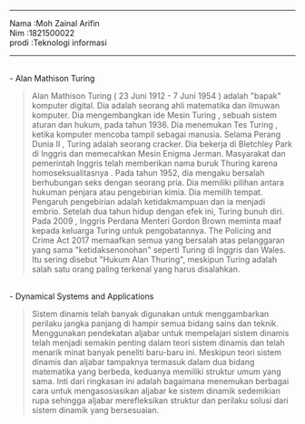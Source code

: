 <hr><td>Nama    :Moh Zainal Arifin</td>
<br>Nim :1821500022</br>
<td>prodi :Teknologi informasi</td>
</hr>

<hr>
<br>-   Alan Mathison Turing</br>

>Alan Mathison Turing ( 23 Juni 1912 - 7 Juni 1954 ) adalah "bapak" komputer digital. Dia adalah seorang ahli matematika dan ilmuwan komputer. Dia mengembangkan ide Mesin Turing , sebuah sistem aturan dan hukum, pada tahun 1936. Dia menemukan Tes Turing , ketika komputer mencoba tampil sebagai manusia. Selama Perang Dunia II , Turing adalah seorang cracker. Dia bekerja di Bletchley Park di Inggris dan memecahkan Mesin Enigma Jerman. Masyarakat dan pemerintah Inggris telah memberikan nama buruk Thuring karena homoseksualitasnya . Pada tahun 1952, dia mengaku bersalah berhubungan seks dengan seorang pria. Dia memiliki pilihan antara hukuman penjara atau pengebirian kimia. Dia memilih tempat. Pengaruh pengebirian adalah ketidakmampuan dan ia menjadi embrio. Setelah dua tahun hidup dengan efek ini, Turing bunuh diri. Pada 2009 , Inggris Perdana Menteri Gordon Brown meminta maaf kepada keluarga Turing untuk pengobatannya. The Policing and Crime Act 2017 memaafkan semua yang bersalah atas pelanggaran yang sama "ketidaksenonohan" seperti Turing di Inggris dan Wales. Itu sering disebut "Hukum Alan Thuring", meskipun Turing adalah salah satu orang paling terkenal yang harus disalahkan.

<br>-   Dynamical Systems and Applications</br>

>Sistem dinamis telah banyak digunakan untuk menggambarkan perilaku jangka panjang di hampir semua bidang sains dan teknik. Menggunakan pendekatan aljabar untuk mempelajari sistem dinamis telah menjadi semakin penting dalam teori sistem dinamis dan telah menarik minat banyak peneliti baru-baru ini. Meskipun teori sistem dinamis dan aljabar tampaknya termasuk dalam dua bidang matematika yang berbeda, keduanya memiliki struktur umum yang sama. Inti dari ringkasan ini adalah bagaimana menemukan berbagai cara untuk mengasosiasikan aljabar ke sistem dinamik sedemikian rupa sehingga aljabar merefleksikan struktur dan perilaku solusi dari sistem dinamik yang bersesuaian.
</hr>